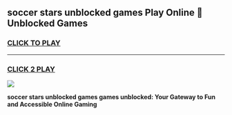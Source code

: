 
## soccer stars unblocked games Play Online 👋 Unblocked Games
<h3>
<a href="https://premium.freeplayer.one?title=soccer_stars_unblocked_games&ref=19F">CLICK TO PLAY</a></h3>
<hr>

<h3>
<a href="https://premium.freeplayer.one?title=soccer_stars_unblocked_games&ref=19F">CLICK 2 PLAY</a>
  
</h3>

<a href="https://premium.freeplayer.one?title=soccer_stars_unblocked_games&ref=19F"><img src="https://clearcache.store/games.png"></a>


**soccer stars unblocked games games unblocked: Your Gateway to Fun and Accessible Online Gaming**
